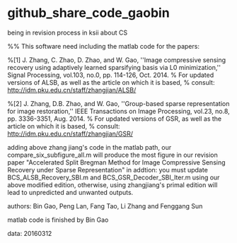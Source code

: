 # github_share_code_gaobin
being in revision process in ksii about CS

%% This software need including the matlab code for the papers:

%[1] J. Zhang, C. Zhao, D. Zhao, and W. Gao, ''Image compressive sensing recovery using adaptively learned sparsifying basis via L0 minimization,'' Signal Processing, vol.103, no.0,  pp. 114-126, Oct. 2014.
%   For updated versions of ALSB, as well as the article on which it is based,
%   consult: http://idm.pku.edu.cn/staff/zhangjian/ALSB/

%[2] J. Zhang, D.B. Zhao, and W. Gao, ''Group-based sparse representation for image restoration,'' IEEE Transactions on Image Processing, vol.23, no.8,  pp. 3336-3351, Aug. 2014.
%   For updated versions of GSR, as well as the article on which it is based,
%   consult: http://idm.pku.edu.cn/staff/zhangjian/GSR/

adding above zhang jiang's code in the matlab path, our compare_six_subfigure_all.m  will produce the most figure in our revision paper 
"Accelerated Split Bregman Method for Image Compressive Sensing Recovery under Sparse Representation"
 in addtion: you must update BCS_ALSB_Recovery_SBI.m and BCS_GSR_Decoder_SBI_Iter.m using our above modified edition, otherwise,  using zhangjiang's primal edition  will lead to unpredicted and unwanted outputs.

authors: Bin Gao, Peng Lan, Fang Tao, Li Zhang and Fenggang Sun

matlab code is finished by Bin Gao

data: 20160312
